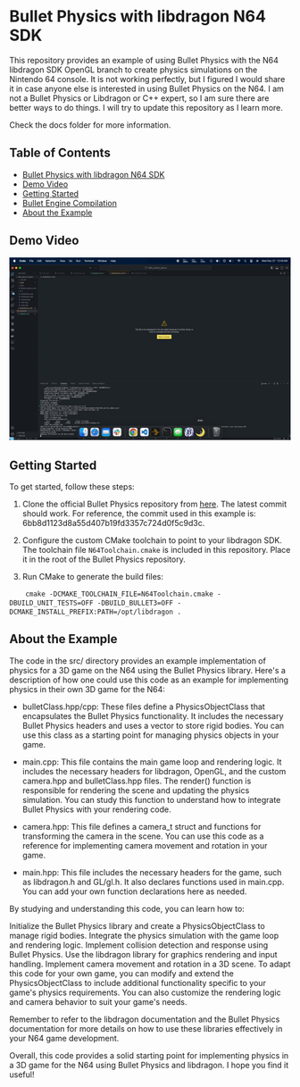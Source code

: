 # Bullet Physics with libdragon N64 SDK

This repository provides an example of using Bullet Physics with the N64 libdragon SDK OpenGL branch to create physics simulations on the Nintendo 64 console. It is not working perfectly, but I figured I would share it in case anyone else is interested in using Bullet Physics on the N64. I am not a Bullet Physics or Libdragon or C++ expert, so I am sure there are better ways to do things. I will try to update this repository as I learn more.

Check the docs folder for more information.

## Table of Contents

- [Bullet Physics with libdragon N64 SDK](#bullet-physics-with-libdragon-n64-sdk)
- [Demo Video](#demo-video)
- [Getting Started](#getting-started)
- [Bullet Engine Compilation](docs/Bullet_engine_compilation.md)
- [About the Example](#about-the-example)



## Demo Video

![Physics Example](./physics_example.gif)

## Getting Started

To get started, follow these steps:

1. Clone the official Bullet Physics repository from [here](https://github.com/bulletphysics/bullet3). The latest commit should work. For reference, the commit used in this example is: 6bb8d1123d8a55d407b19fd3357c724d0f5c9d3c.

2. Configure the custom CMake toolchain to point to your libdragon SDK. The toolchain file `N64Toolchain.cmake` is included in this repository. Place it in the root of the Bullet Physics repository.

3. Run CMake to generate the build files:
```
    cmake -DCMAKE_TOOLCHAIN_FILE=N64Toolchain.cmake -DBUILD_UNIT_TESTS=OFF -DBUILD_BULLET3=OFF -DCMAKE_INSTALL_PREFIX:PATH=/opt/libdragon .
```

## About the Example

The code in the src/ directory provides an example implementation of physics for a 3D game on the N64 using the Bullet Physics library. Here's a description of how one could use this code as an example for implementing physics in their own 3D game for the N64:

- bulletClass.hpp/cpp: These files define a PhysicsObjectClass that encapsulates the Bullet Physics functionality. It includes the necessary Bullet Physics headers and uses a vector to store rigid bodies. You can use this class as a starting point for managing physics objects in your game.

- main.cpp: This file contains the main game loop and rendering logic. It includes the necessary headers for libdragon, OpenGL, and the custom camera.hpp and bulletClass.hpp files. The render() function is responsible for rendering the scene and updating the physics simulation. You can study this function to understand how to integrate Bullet Physics with your rendering code.

- camera.hpp: This file defines a camera_t struct and functions for transforming the camera in the scene. You can use this code as a reference for implementing camera movement and rotation in your game.

- main.hpp: This file includes the necessary headers for the game, such as libdragon.h and GL/gl.h. It also declares functions used in main.cpp. You can add your own function declarations here as needed.

By studying and understanding this code, you can learn how to:

Initialize the Bullet Physics library and create a PhysicsObjectClass to manage rigid bodies.
Integrate the physics simulation with the game loop and rendering logic.
Implement collision detection and response using Bullet Physics.
Use the libdragon library for graphics rendering and input handling.
Implement camera movement and rotation in a 3D scene.
To adapt this code for your own game, you can modify and extend the PhysicsObjectClass to include additional functionality specific to your game's physics requirements. You can also customize the rendering logic and camera behavior to suit your game's needs.

Remember to refer to the libdragon documentation and the Bullet Physics documentation for more details on how to use these libraries effectively in your N64 game development.

Overall, this code provides a solid starting point for implementing physics in a 3D game for the N64 using Bullet Physics and libdragon. I hope you find it useful!
